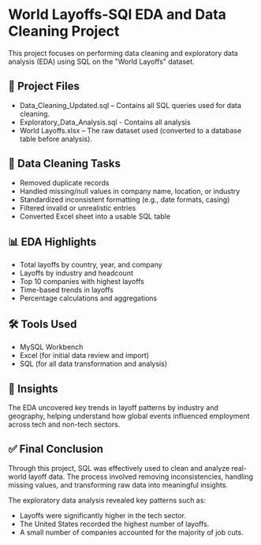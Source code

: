 # World Layoffs-SQl EDA and Data Cleaning Project

This project focuses on performing data cleaning and exploratory data analysis (EDA) using SQL on the "World Layoffs" dataset.

## 📂 Project Files
- Data_Cleaning_Updated.sql – Contains all SQL queries used for data cleaning.
- Exploratory_Data_Analysis.sql - Contains all analysis
- World Layoffs.xlsx – The raw dataset used (converted to a database table before analysis).

## 🧼 Data Cleaning Tasks
- Removed duplicate records
- Handled missing/null values in company name, location, or industry
- Standardized inconsistent formatting (e.g., date formats, casing)
- Filtered invalid or unrealistic entries
- Converted Excel sheet into a usable SQL table

 ## 📊 EDA Highlights
- Total layoffs by country, year, and company
- Layoffs by industry and headcount
- Top 10 companies with highest layoffs
- Time-based trends in layoffs
- Percentage calculations and aggregations 

## 🛠 Tools Used
- MySQL Workbench
- Excel (for initial data review and import)
- SQL (for all data transformation and analysis)

## 📌 Insights
The EDA uncovered key trends in layoff patterns by industry and geography, helping understand how global events influenced employment across tech and non-tech sectors.

## ✅ Final Conclusion

Through this project, SQL was effectively used to clean and analyze real-world layoff data. The process involved removing inconsistencies, handling missing values, and transforming raw data into meaningful insights.

The exploratory data analysis revealed key patterns such as:
- Layoffs were significantly higher in the tech sector.
- The United States recorded the highest number of layoffs.
- A small number of companies accounted for the majority of job cuts.
